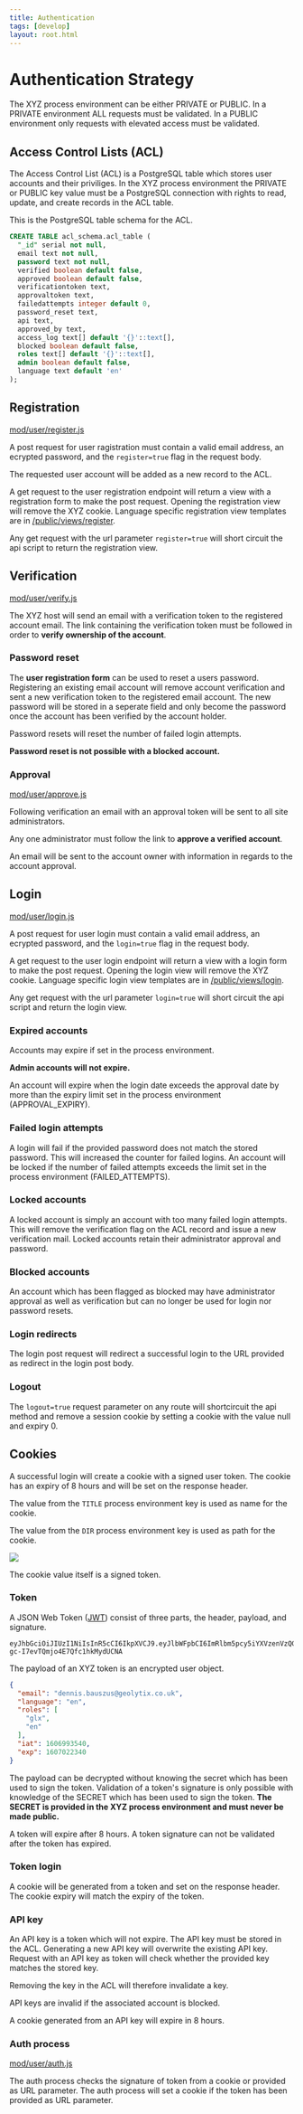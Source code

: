 ```yaml
---
title: Authentication
tags: [develop]
layout: root.html
---
```


# Authentication Strategy

The XYZ process environment can be either PRIVATE or PUBLIC. In a PRIVATE environment ALL requests must be validated. In a PUBLIC environment only requests with elevated access must be validated.


## Access Control Lists (ACL)

The Access Control List (ACL) is a PostgreSQL table which stores user accounts and their priviliges. In the XYZ process environment the PRIVATE or PUBLIC key value must be a PostgreSQL connection with rights to read, update, and create records in the ACL table.

This is the PostgreSQL table schema for the ACL.

```sql
CREATE TABLE acl_schema.acl_table (
  "_id" serial not null,
  email text not null,
  password text not null,
  verified boolean default false,
  approved boolean default false,
  verificationtoken text,
  approvaltoken text,
  failedattempts integer default 0,
  password_reset text,
  api text,
  approved_by text,
  access_log text[] default '{}'::text[],
  blocked boolean default false,
  roles text[] default '{}'::text[],
  admin boolean default false,
  language text default 'en'
);
```


## Registration

[mod/user/register.js](https://github.com/GEOLYTIX/xyz/blob/master/mod/user/register.js)

A post request for user ragistration must contain a valid email address, an ecrypted password, and the `register=true` flag in the request body.

The requested user account will be added as a new record to the ACL.

A get request to the user registration endpoint will return a view with a registration form to make the post request. Opening the registration view will remove the XYZ cookie. Language specific registration view templates are in [/public/views/register](https://github.com/GEOLYTIX/xyz/tree/master/public/views/register).

Any get request with the url parameter `register=true` will short circuit the api script to return the registration view.


## Verification

[mod/user/verify.js](https://github.com/GEOLYTIX/xyz/blob/master/mod/user/verify.js)

The XYZ host will send an email with a verification token to the registered account email. The link containing the verification token must be followed in order to **verify ownership of the account**.

### Password reset

The **user registration form** can be used to reset a users password. Registering an existing email account will remove account verification and sent a new verification token to the registered email account. The new password will be stored in a seperate field and only become the password once the account has been verified by the account holder.

Password resets will reset the number of failed login attempts.

**Password reset is not possible with a blocked account.**

### Approval

[mod/user/approve.js](https://github.com/GEOLYTIX/xyz/blob/master/mod/user/approve.js)

Following verification an email with an approval token will be sent to all site administrators.

Any one administrator must follow the link to **approve a verified account**.

An email will be sent to the account owner with information in regards to the account approval.


## Login

[mod/user/login.js](https://github.com/GEOLYTIX/xyz/blob/master/mod/user/login.js)

A post request for user login must contain a valid email address, an ecrypted password, and the `login=true` flag in the request body.

A get request to the user login endpoint will return a view with a login form to make the post request. Opening the login view will remove the XYZ cookie. Language specific login view templates are in [/public/views/login](https://github.com/GEOLYTIX/xyz/tree/master/public/views/login).

Any get request with the url parameter `login=true` will short circuit the api script and return the login view.

### Expired accounts

Accounts may expire if set in the process environment.

**Admin accounts will not expire.**

An account will expire when the login date exceeds the approval date by more than the expiry limit set in the process environment (APPROVAL_EXPIRY).

### Failed login attempts

A login will fail if the provided password does not match the stored password. This will increased the counter for failed logins. An account will be locked if the number of failed attempts exceeds the limit set in the process environment (FAILED_ATTEMPTS).

### Locked accounts

A locked account is simply an account with too many failed login attempts. This will remove the verification flag on the ACL record and issue a new verification mail. Locked accounts retain their administrator approval and password.

### Blocked accounts

An account which has been flagged as blocked may have administrator approval as well as verification but can no longer be used for login nor password resets.

### Login redirects

The login post request will redirect a successful login to the URL provided as redirect in the login post body.

### Logout

The `logout=true` request parameter on any route will shortcircuit the api method and remove a session cookie by setting a cookie with the value null and expiry 0.


## Cookies

A successful login will create a cookie with a signed user token. The cookie has an expiry of 8 hours and will be set on the response header.

The value from the `TITLE` process environment key is used as name for the cookie.

The value from the `DIR` process environment key is used as path for the cookie.

![](https://res.cloudinary.com/geolytix-xyz/image/upload/v1589878516/documentation/geolytix-dev-cookie.png)

The cookie value itself is a signed token.

### Token

A JSON Web Token ([JWT](https://jwt.io/)) consist of three parts, the header, payload, and signature.

```
eyJhbGciOiJIUzI1NiIsInR5cCI6IkpXVCJ9.eyJlbWFpbCI6ImRlbm5pcy5iYXVzenVzQGdlb2x5dGl4LmNvLnVrIiwibGFuZ3VhZ2UiOiJlbiIsInJvbGVzIjpbImdseCIsImVuIl0sImlhdCI6MTYwNjk5MzU0MCwiZXhwIjoxNjA3MDIyMzQwfQ.GSqDpYBTWRCPRl-gc-I7evTQmjo4E7Qfc1hkMydUCNA
```

The payload of an XYZ token is an encrypted user object.

```json
{
  "email": "dennis.bauszus@geolytix.co.uk",
  "language": "en",
  "roles": [
    "glx",
    "en"
  ],
  "iat": 1606993540,
  "exp": 1607022340
}
```

The payload can be decrypted without knowing the secret which has been used to sign the token. Validation of a token's signature is only possible with knowledge of the SECRET which has been used to sign the token. **The SECRET is provided in the XYZ process environment and must never be made public.**

A token will expire after 8 hours. A token signature can not be validated after the token has expired.

### Token login

A cookie will be generated from a token and set on the response header. The cookie expiry will match the expiry of the token.

### API key

An API key is a token which will not expire. The API key must be stored in the ACL. Generating a new API key will overwrite the existing API key. Request with an API key as token will check whether the provided key matches the stored key. 

Removing the key in the ACL will therefore invalidate a key.

API keys are invalid if the associated account is blocked.

A cookie generated from an API key will expire in 8 hours.

### Auth process

[mod/user/auth.js](https://github.com/GEOLYTIX/xyz/blob/master/mod/user/auth.js)

The auth process checks the signature of token from a cookie or provided as URL parameter. The auth process will set a cookie if the token has been provided as URL parameter.